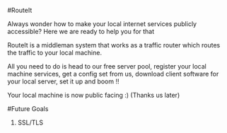 #RouteIt

Always wonder how to make your local internet services publicly accessible? Here we are ready to help you for that

RouteIt is a middleman system that works as a traffic router which routes the traffic to your local machine.

All you need to do is head to our free server pool, register your local machine services, get a config set from us, download client software for your local server, set it up and boom !!

Your local machine is now public facing :) (Thanks us later)


#Future Goals
1. SSL/TLS



